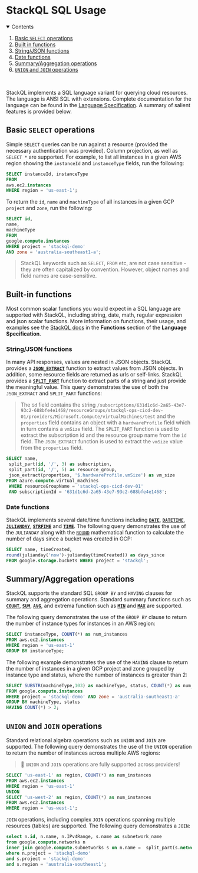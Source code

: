 # StackQL SQL Usage

<details open="open">
<summary>Contents</summary>
<ol>
<li><a href="#basic-select-operations">Basic <code>SELECT</code> operations</a></li>
<li><a href="#built-in-functions">Built in functions</a></li>
<li><a href="#string-json-functions">String/JSON functions</a></li>
<li><a href="#date-functions">Date functions</a></li>
<li><a href="#summary-aggregation-operations">Summary/Aggregation operations</a></li>
<li><a href="#union-and-join-operations"><code>UNION</code> and <code>JOIN</code> operations</a></li>
<!-- <li><a href="#windowing-functions">Windowing functions</a></li> -->
</ol>
</details>
<br />

StackQL implements a SQL language variant for querying cloud resources.  The language is ANSI SQL with extensions. Complete documentation for the language can be found in the [Language Specification](https://stackql.io/docs).  A summary of salient features is provided below.  

## Basic `SELECT` operations

Simple `SELECT` queries can be run against a resource (provided the necessary authentication was provided).  Column projection, as well as `SELECT *` are supported.  For example, to list all instances in a given AWS region showing the `instanceId` and `instanceType` fields, run the following:

```sql
SELECT instanceId, instanceType 
FROM 
aws.ec2.instances 
WHERE region = 'us-east-1';
```

To return the `id`, `name` and `machineType` of all instances in a given GCP `project` and `zone`, run the following:

```sql
SELECT id, 
name, 
machineType 
FROM 
google.compute.instances 
WHERE project = 'stackql-demo' 
AND zone = 'australia-southeast1-a';
```

> StackQL keywords such as `SELECT`, `FROM` etc, are not case sensitive - they are often capitalized by convention.  However, object names and field names are case-sensitive.

## Built-in functions

Most common scalar functions you would expect in a SQL language are supported with StackQL, including string, date, math, regular expression and json scalar functions.  More information on functions, their usage, and examples see the [StackQL docs](https://stackql.io/docs) in the __Functions__ section of the __Language Specification__.  

### String/JSON functions

In many API responses, values are nested in JSON objects.  StackQL provides a [__`JSON_EXTRACT`__](https://stackql.io/docs/language-spec/functions/json/json_extract) function to extract values from JSON objects.  In addition, some resource fields are returned as urls or self-links.  StackQL provides a [__`SPLIT_PART`__](https://stackql.io/docs/language-spec/functions/string/split_part) function to extract parts of a string and just provide the meaningful value.  This query demonstrates the use of both the `JSON_EXTRACT` and `SPLIT_PART` functions:  

> The `id` field contains the string `/subscriptions/631d1c6d-2a65-43e7-93c2-688bfe4e1468/resourceGroups/stackql-ops-cicd-dev-01/providers/Microsoft.Compute/virtualMachines/test` and the `properties` field contains an object with a `hardwareProfile` field which in turn contains a `vmSize` field.  The `SPLIT_PART` function is used to extract the subscription id and the resource group name from the `id` field.  The `JSON_EXTRACT` function is used to extract the `vmSize` value from the `properties` field.

```sql
SELECT name,  
 split_part(id, '/', 3) as subscription,
 split_part(id, '/', 5) as resource_group,
 json_extract(properties, '$.hardwareProfile.vmSize') as vm_size
FROM azure.compute.virtual_machines 
 WHERE resourceGroupName = 'stackql-ops-cicd-dev-01' 
 AND subscriptionId = '631d1c6d-2a65-43e7-93c2-688bfe4e1468';
```

### Date functions

StackQL implements several date/time functions including [__`DATE`__](https://stackql.io/docs/language-spec/functions/datetime/date), [__`DATETIME`__](https://stackql.io/docs/language-spec/functions/datetime/datetime-fn), [__`JULIANDAY`__](https://stackql.io/docs/language-spec/functions/datetime/julianday), [__`STRFIME`__](https://stackql.io/docs/language-spec/functions/datetime/strftime) and [__`TIME`__](https://stackql.io/docs/language-spec/functions/datetime/time).  The following query demonstrates the use of the `JULIANDAY` along with the [`ROUND`](https://stackql.io/docs/language-spec/functions/math/round) mathematical function to calculate the number of days since a bucket was created in GCP:

```sql
SELECT name, timeCreated,
round(julianday('now')-julianday(timeCreated)) as days_since
FROM google.storage.buckets WHERE project = 'stackql';
```

## Summary/Aggregation operations

StackQL supports the standard SQL `GROUP BY` and `HAVING` clauses for summary and aggregation operations.  Standard summary functions such as [__`COUNT`__](https://stackql.io/docs/language-spec/functions/aggregate/count), [__`SUM`__](https://stackql.io/docs/language-spec/functions/aggregate/sum), [__`AVG`__](https://stackql.io/docs/language-spec/functions/aggregate/avg), and extrema function such as [__`MIN`__](https://stackql.io/docs/language-spec/functions/aggregate/min) and [__`MAX`__](https://stackql.io/docs/language-spec/functions/aggregate/max) are supported.  

The following query demonstrates the use of the `GROUP BY` clause to return the number of instance types for instances in an AWS region:

```sql
SELECT instanceType, COUNT(*) as num_instances 
FROM aws.ec2.instances 
WHERE region = 'us-east-1' 
GROUP BY instanceType;
```

The following example demonstrates the use of the `HAVING` clause to return the number of instances in a given GCP project and zone grouped by instance type and status, where the number of instances is greater than 2:  

```sql
SELECT SUBSTR(machineType,103) as machineType, status, COUNT(*) as num_instances
FROM google.compute.instances 
WHERE project = 'stackql-demo' AND zone = 'australia-southeast1-a'
GROUP BY machineType, status
HAVING COUNT(*) > 2;
```

## `UNION` and `JOIN` operations

Standard relational algebra operations such as `UNION` and `JOIN` are supported.  The following query demonstrates the use of the `UNION` operation to return the number of instances across multiple AWS regions:  

> 🚀 `UNION` and `JOIN` operations are fully supported across providers!

```sql
SELECT 'us-east-1' as region, COUNT(*) as num_instances
FROM aws.ec2.instances
WHERE region = 'us-east-1'
UNION
SELECT 'us-west-2' as region, COUNT(*) as num_instances
FROM aws.ec2.instances
WHERE region = 'us-west-1';
```

`JOIN` operations, including complex `JOIN` operations spanning multiple resources (tables) are supported.  The following query demonstrates a `JOIN`:  

```sql
select n.id, n.name, n.IPv4Range, s.name as subnetwork_name
from google.compute.networks n 
inner join google.compute.subnetworks s on n.name =  split_part(s.network, '/', 10) 
where n.project = 'stackql-demo'
and s.project = 'stackql-demo'
and s.region = 'australia-southeast1';
```
